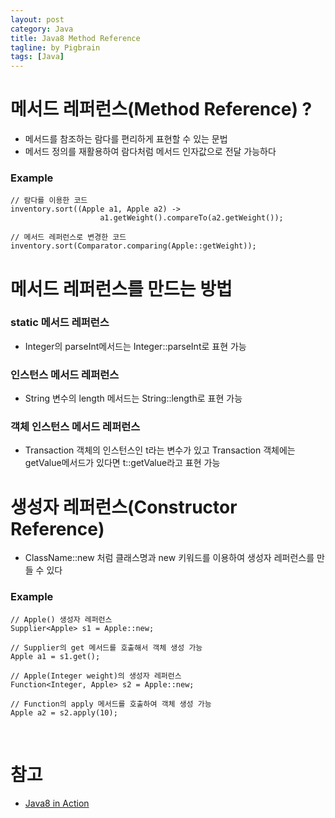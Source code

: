 ```yaml
---
layout: post
category: Java
title: Java8 Method Reference  
tagline: by Pigbrain
tags: [Java]
---
```


<!--more-->


# 메서드 레퍼런스(Method Reference) ?
* 메서드를 참조하는 람다를 편리하게 표현할 수 있는 문법  
* 메서드 정의를 재활용하여 람다처럼 메서드 인자값으로 전달 가능하다  

### Example 
	
	// 람다를 이용한 코드  
	inventory.sort((Apple a1, Apple a2) ->
						a1.getWeight().compareTo(a2.getWeight());
	
	// 메서드 레퍼런스로 변경한 코드  
	inventory.sort(Comparator.comparing(Apple::getWeight));
  
# 메서드 레퍼런스를 만드는 방법  
### static 메서드 레퍼런스  
* Integer의 parseInt메서드는 Integer::parseInt로 표현 가능  
### 인스턴스 메서드 레퍼런스  
* String 변수의 length 메서드는 String::length로 표현 가능  
### 객체 인스턴스 메서드 레퍼런스  
* Transaction 객체의 인스턴스인 t라는 변수가 있고 Transaction 객체에는 getValue메서드가 있다면 t::getValue라고 표현 가능  
  
# 생성자 레퍼런스(Constructor Reference)  
* ClassName::new 처럼 클래스명과 new 키워드를 이용하여 생성자 레퍼런스를 만들 수 있다  
  
### Example  

	// Apple() 생성자 레퍼런스  
	Supplier<Apple> s1 = Apple::new; 
	
	// Supplier의 get 메서드를 호출해서 객체 생성 가능  
	Apple a1 = s1.get(); 
	
	// Apple(Integer weight)의 생성자 레퍼런스  
	Function<Integer, Apple> s2 = Apple::new;
		
	// Function의 apply 메서드를 호출하여 객체 생성 가능  
	Apple a2 = s2.apply(10);  
  
<br>  
  

# 참고   
* [Java8 in Action](http://book.naver.com/bookdb/book_detail.nhn?bid=8883567)  
